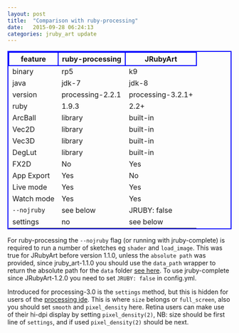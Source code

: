 ```yaml
---
layout: post
title:  "Comparison with ruby-processing"
date:   2015-09-28 06:24:13
categories: jruby_art update
---
```


<style>
table{
    border-collapse: collapse;
    border-spacing: 0;
    border:2px solid #0000FF;
}

th{
    border:2px solid #0000FF;
}
</style>

|feature       |  ruby-processing  |  JRubyArt       |
|----------    |---------------    |-----------      |
|binary        |rp5                |k9               |
|java          |jdk-7              |jdk-8            |
|version       |processing-2.2.1   |processing-3.2.1+|
|ruby          |1.9.3              |2.2+             |
|ArcBall       |library            |built-in         |
|Vec2D         |library            |built-in         |
|Vec3D         |library            |built-in         |
|DegLut        |library            |built-in         |
|FX2D          |No                 |Yes              |
|App Export    |Yes                |No               |
|Live mode     |Yes                |Yes              |
|Watch mode    |Yes                |Yes              |
|`--nojruby`   |see below          |JRUBY: false     |
|settings      |no                 |see below        |


For ruby-processing the `--nojruby` flag (or running with jruby-complete) is required to run a number of sketches eg `shader` and `load_image`. This was true for JRubyArt before version 1.1.0, unless the `absolute path` was provided, since jruby_art-1.1.0 you should use the `data_path` wrapper to return the absolute path for the `data` folder [see here][here]. To use jruby-complete since JRubyArt-1.2.0 you need to set `JRUBY: false` in config.yml.

Introduced for processing-3.0 is the `settings` method, but this is hidden for users of the [processing ide][settings]. This is where `size` belongs or `full_screen`, also you should set `smooth` and `pixel_density` here. Retina users can make use of their hi-dpi display by setting `pixel_density(2)`, NB: size should be first line of `settings`, and if used `pixel_density(2)` should be next.

[settings]:https://processing.org/reference/settings_.html
[here]:{{site.github.url}}/data_path/
